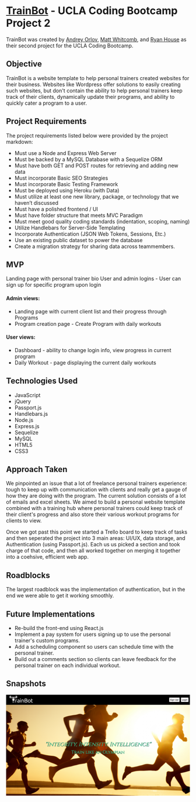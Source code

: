 # [TrainBot](https://rhouse-train-bot.herokuapp.com/) - UCLA Coding Bootcamp Project 2

TrainBot was created by [Andrey Orlov](https://github.com/andreyorlov33), [Matt Whitcomb](https://github.com/mwhitcom), and [Ryan House](https://github.com/rhouse00) as their second project for the UCLA Coding Bootcamp.


## Objective 

TrainBot is a website template to help personal trainers created websites for their business. Websites like Wordpress offer solutions to easily creating such websites, but don't contain the ability to help personal trainers keep track of their clients, dynamically update their programs, and ability to quickly cater a program to a user. 


## Project Requirements

The project requirements listed below were provided by the project markdown:

* Must use a Node and Express Web Server
* Must be backed by a MySQL Database with a Sequelize ORM  
* Must have both GET and POST routes for retrieving and adding new data
* Must incorporate Basic SEO Strategies 
* Must incorporate Basic Testing Framework 
* Must be deployed using Heroku (with Data)
* Must utilize at least one new library, package, or technology that we haven’t discussed
* Must have a polished frontend / UI 
* Must have folder structure that meets MVC Paradigm
* Must meet good quality coding standards (indentation, scoping, naming)
* Utilize Handlebars for Server-Side Templating
* Incorporate Authentication (JSON Web Tokens, Sessions, Etc.)
* Use an existing public dataset to power the database
* Create a migration strategy for sharing data across teammembers.


## MVP

Landing page with personal trainer bio
User and admin logins - User can sign up for specific program upon login
#### Admin views:
* Landing page with current client list and their progress through Programs
* Program creation page - Create Program with daily workouts

#### User views:
* Dashboard - ability to change login info, view progress in current program
* Daily Workout - page displaying the current daily workouts


## Technologies Used

* JavaScript
* jQuery
* Passport.js
* Handlebars.js
* Node.js
* Express.js
* Sequelize
* MySQL
* HTML5
* CSS3


## Approach Taken

We pinpointed an issue that a lot of freelance personal trainers experience: tough to keep up with communication with clients and really get a gauge of how they are doing with the program. The current solution consists of a lot of emails and excel sheets. We aimed to build a personal website template combined with a training hub where personal trainers could keep track of their client's progress and also store their various workout programs for clients to view.

Once we got past this point we started a Trello board to keep track of tasks and then seperated the project into 3 main areas: UI/UX, data storage, and Authentication (using Passport.js). Each us us picked a section and took charge of that code, and then all worked together on merging it together into a coehsive, efficient web app.


## Roadblocks

The largest roadblock was the implementation of authentication, but in the end we were able to get it working smoothly.


## Future Implementations

* Re-build the front-end using React.js
* Implement a pay system for users signing up to use the personal trainer's custom programs.
* Add a scheduling component so users can schedule time with the personal trainer.
* Build out a comments section so clients can leave feedback for the personal trainer on each individual workout.


## Snapshots

![alt text]( ./public/assets/images/trainbot_main_page.png 'Website Landing Page')



